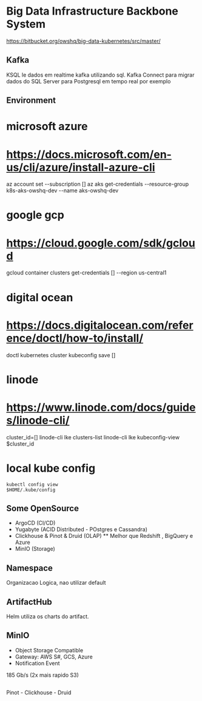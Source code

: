 # Big Data Infrastructure Backbone System

https://bitbucket.org/owshq/big-data-kubernetes/src/master/

## Kafka

KSQL le dados em realtime kafka utilizando sql.
Kafka Connect para migrar dados do SQL Server para Postgresql em tempo real por exemplo

## Environment

#  microsoft azure
# https://docs.microsoft.com/en-us/cli/azure/install-azure-cli
az account set --subscription []
az aks get-credentials --resource-group k8s-aks-owshq-dev --name aks-owshq-dev

# google gcp
# https://cloud.google.com/sdk/gcloud
gcloud container clusters get-credentials [] --region us-central1

# digital ocean
# https://docs.digitalocean.com/reference/doctl/how-to/install/
doctl kubernetes cluster kubeconfig save []

# linode
# https://www.linode.com/docs/guides/linode-cli/
cluster_id=[]
linode-cli lke clusters-list
linode-cli lke kubeconfig-view $cluster_id

# local kube config
```
kubectl config view
$HOME/.kube/config
```

## Some OpenSource

- ArgoCD (CI/CD)
- Yugabyte (ACID Distributed - POstgres e Cassandra)
- Clickhouse & Pinot & Druid (OLAP) ** Melhor que Redshift , BigQuery e Azure
- MinIO (Storage)

## Namespace

Organizacao Logica, nao utilizar default

## ArtifactHub

Helm utiliza os charts do artifact.


## MinIO

- Object Storage Compatible
- Gateway: AWS S#, GCS, Azure
- Notification Event

185 Gb/s (2x mais rapido S3)

##

Pinot - Clickhouse - Druid